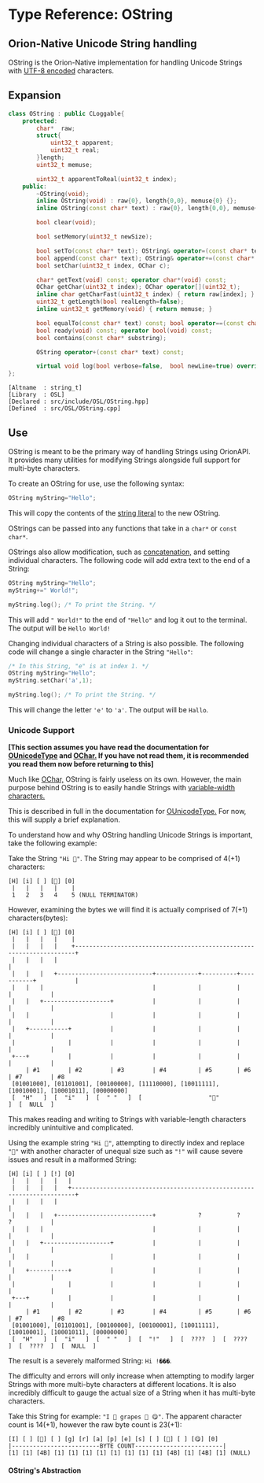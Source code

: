 # Type Reference: OString
## Orion-Native Unicode String handling
OString is the Orion-Native implementation for handling Unicode Strings with [UTF-8 encoded](https://en.wikipedia.org/wiki/UTF-8) characters.

## Expansion
```cpp
class OString : public CLoggable{
	protected:
		char*  raw;
		struct{
			uint32_t apparent;
			uint32_t real;
		}length;
		uint32_t memuse;

		uint32_t apparentToReal(uint32_t index);
	public:
		~OString(void);
		inline OString(void) : raw{0}, length{0,0}, memuse{0} {};
		inline OString(const char* text) : raw{0}, length{0,0}, memuse{0} { setTo(text); };

		bool clear(void);

		bool setMemory(uint32_t newSize);

		bool setTo(const char* text); OString& operator=(const char* text);
		bool append(const char* text); OString& operator+=(const char* text);
		bool setChar(uint32_t index, OChar c);

		char* getText(void) const; operator char*(void) const;
		OChar getChar(uint32_t index); OChar operator[](uint32_t);
		inline char getCharFast(uint32_t index) { return raw[index]; }
		uint32_t getLength(bool realLength=false);
		inline uint32_t getMemory(void) { return memuse; }

		bool equalTo(const char* text) const; bool operator==(const char* text) const;
		bool ready(void) const; operator bool(void) const;
		bool contains(const char* substring);

		OString operator+(const char* text) const;

		virtual void log(bool verbose=false,  bool newLine=true) override;
};
```
```
[Altname  : string_t]
[Library  : OSL]
[Declared : src/include/OSL/OString.hpp]
[Defined  : src/OSL/OString.cpp]
```

## Use
OString is meant to be the primary way of handling Strings using OrionAPI. It provides many utilities for modifying Strings alongside full support for multi-byte characters.

To create an OString for use, use the following syntax:
```cpp
OString myString="Hello";
```
This will copy the contents of the [string literal](https://en.wikipedia.org/wiki/String_literal) to the new OString.

OStrings can be passed into any functions that take in a `char*` or `const char*`.

OStrings also allow modification, such as [concatenation,](https://en.wikipedia.org/wiki/Concatenation) and setting individual characters.
The following code will add extra text to the end of a String:
```cpp
OString myString="Hello";
myString+=" World!";

myString.log(); /* To print the String. */
```
This will add `" World!"` to the end of `"Hello"` and log it out to the terminal. The output will be `Hello World!`

Changing individual characters of a String is also possible.
The following code will change a single character in the String `"Hello"`:
```cpp
/* In this String, "e" is at index 1. */
OString myString="Hello";
myString.setChar('a',1);

myString.log(); /* To print the String. */
```
This will change the letter `'e'` to `'a'`. The output will be `Hallo`.

### Unicode Support
**\[This section assumes you have read the documentation for [OUnicodeType](https://github.com/RosettaHS/OrionAPI/blob/main/docs/Type%20Reference/OUnicodeType.md) and [OChar.](https://github.com/RosettaHS/OrionAPI/blob/main/docs/Type%20Reference/OChar.md) If you have not read them, it is recommended you read them now before returning to this\]**

Much like [OChar,](https://github.com/RosettaHS/OrionAPI/blob/main/docs/Type%20Reference/OChar.md) OString is fairly useless on its own.
However, the main purpose behind OString is to easily handle Strings with [variable-width characters.](https://en.wikipedia.org/wiki/Variable-width_encoding)

This is described in full in the documentation for [OUnicodeType.](https://github.com/RosettaHS/OrionAPI/blob/main/docs/Type%20Reference/OUnicodeType.md)
For now, this will supply a brief explanation.

To understand how and why OString handling Unicode Strings is important, take the following example:

Take the String `"Hi 👋"`.
The String may appear to be comprised of 4(+1) characters:
```
[H] [i] [ ] [👋] [0]
 |   |   |   |    |
 1   2   3   4    5 (NULL TERMINATOR)
```
However, examining the bytes we will find it is actually comprised of 7(+1) characters(bytes):
```
[H] [i] [ ] [👋] [0]
 |   |   |   |    |
 |   |   |   |    +----------------------------------------------------------------------+
 |   |   |   |                                                                           |
 |   |   |   +---------------------------+------------+----------+-----------+           |
 |   |   |                               |            |          |           |           |
 |   |   +-------------------+           |            |          |           |           |
 |   |                       |           |            |          |           |           |
 |   +-----------+           |           |            |          |           |           |
 |               |           |           |            |          |           |           |
 +---+           |           |           |            |          |           |           |
     | #1        | #2        | #3        | #4         | #5       | #6        | #7        | #8
 [01001000], [01101001], [00100000], [11110000], [10011111], [10010001], [10001011], [00000000]
 [  "H"   ]  [  "i"   ]  [  " "   ]  [                   "👋"                     ]  [  NULL  ]
```
This makes reading and writing to Strings with variable-length characters incredibly unintuitive and complicated.

Using the example string `"Hi 👋"`, attempting to directly index and replace `"👋"` with another character of unequal size such as `"!"` will cause severe issues and result in a malformed String:
```
[H] [i] [ ] [!] [0]
 |   |   |   |   |
 |   |   |   |   +-----------------------------------------------------------------------+
 |   |   |   |                                                                           |
 |   |   |   +---------------------------+            ?          ?           ?           |
 |   |   |                               |            |          |           |           |
 |   |   +-------------------+           |            |          |           |           |
 |   |                       |           |            |          |           |           |
 |   +-----------+           |           |            |          |           |           |
 |               |           |           |            |          |           |           |
 +---+           |           |           |            |          |           |           |
     | #1        | #2        | #3        | #4         | #5       | #6        | #7        | #8
 [01001000], [01101001], [00100000], [00100001], [10011111], [10010001], [10001011], [00000000]
 [  "H"   ]  [  "i"   ]  [  " "   ]  [  "!"   ]  [  ????  ]  [  ????  ]  [  ????  ]  [  NULL  ]
```
The result is a severely malformed String: `Hi !���`.

The difficulty and errors will only increase when attempting to modify larger Strings with more multi-byte characters at different locations.
It is also incredibly difficult to gauge the actual size of a String when it has multi-byte characters.

Take this String for example: `"I 💜 grapes 🍇 😋"`.
The apparent character count is 14(+1), however the raw byte count is 23(+1):
```
[I] [ ] [💜] [ ] [g] [r] [a] [p] [e] [s] [ ] [🍇] [ ] [😋] [0]
|-------------------------BYTE COUNT-------------------------|
[1] [1] [4B] [1] [1] [1] [1] [1] [1] [1] [1] [4B] [1] [4B] [1] (NULL)
```
#### OString's Abstraction